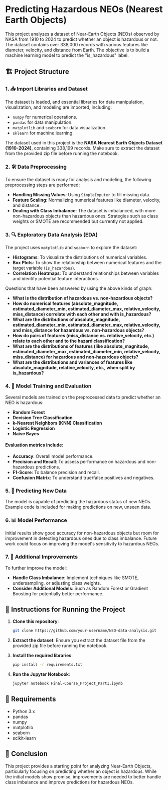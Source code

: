 # Predicting Hazardous NEOs (Nearest Earth Objects)

This project analyzes a dataset of Near-Earth Objects (NEOs) observed by NASA from 1910 to 2024 to predict whether an object is hazardous or not. The dataset contains over 338,000 records with various features like diameter, velocity, and distance from Earth. The objective is to build a machine learning model to predict the "is_hazardous" label.

## 🏗️ Project Structure

### 1. 📥 **Import Libraries and Dataset**
The dataset is loaded, and essential libraries for data manipulation, visualization, and modeling are imported, including:
- `numpy` for numerical operations.
- `pandas` for data manipulation.
- `matplotlib` and `seaborn` for data visualization.
- `sklearn` for machine learning.

The dataset used in this project is the **NASA Nearest Earth Objects Dataset (1910-2024)**, containing 338,199 records. Make sure to extract the dataset from the provided zip file before running the notebook.

### 2. 🛠️ **Data Preprocessing**
To ensure the dataset is ready for analysis and modeling, the following preprocessing steps are performed:
- **Handling Missing Values**: Using `SimpleImputer` to fill missing data.
- **Feature Scaling**: Normalizing numerical features like diameter, velocity, and distance.
- **Dealing with Class Imbalance**: The dataset is imbalanced, with more non-hazardous objects than hazardous ones. Strategies such as class weights or SMOTE are recommended but currently not applied.

### 3. 🔍 **Exploratory Data Analysis (EDA)**
The project uses `matplotlib` and `seaborn` to explore the dataset:
- **Histograms**: To visualize the distributions of numerical variables.
- **Box Plots**: To show the relationship between numerical features and the target variable (`is_hazardous`).
- **Correlation Heatmaps**: To understand relationships between variables and identify potential feature interactions.
  
Questions that have been answered by using the above kinds of graph:
- **What is the distribution of hazardous vs. non-hazardous objects?**
- **How do numerical features (absolute_magnitude, estimated_diameter_min, estimated_diameter_max, relative_velocity, miss_distance) correlate with each other and with is_hazardous?**
- **What are the distributions of absolute_magnitude, estimated_diameter_min, estimated_diameter_max, relative_velocity, and miss_distance for hazardous vs. non-hazardous objects?**
- **How do pairs of features (miss_distance vs. relative_velocity, etc.) relate to each other and to the hazard classification?**
- **What are the distributions of features (like absolute_magnitude, estimated_diameter_max, estimated_diameter_min, relative_velocity, miss_distance) for hazardous and non-hazardous objects?**
- **What are the distributions and variances of features like absolute_magnitude, relative_velocity, etc., when split by is_hazardous?**

### 4. 🧠 **Model Training and Evaluation**
Several models are trained on the preprocessed data to predict whether an NEO is hazardous:
- **Random Forest**
- **Decision Tree Classification**
- **k-Nearest Neighbors (KNN) Classification**
- **Logistic Regression**
- **Naive Bayes**

#### Evaluation metrics include:
- **Accuracy**: Overall model performance.
- **Precision and Recall**: To assess performance on hazardous and non-hazardous predictions.
- **F1-Score**: To balance precision and recall.
- **Confusion Matrix**: To understand true/false positives and negatives.

### 5. 🔮 **Predicting New Data**
The model is capable of predicting the hazardous status of new NEOs. Example code is included for making predictions on new, unseen data.

### 6. 📊 **Model Performance**
Initial results show good accuracy for non-hazardous objects but room for improvement in detecting hazardous ones due to class imbalance. Future work could focus on improving the model's sensitivity to hazardous NEOs.

### 7. 🚀 **Additional Improvements**
To further improve the model:
- **Handle Class Imbalance**: Implement techniques like SMOTE, undersampling, or adjusting class weights.
- **Consider Additional Models**: Such as Random Forest or Gradient Boosting for potentially better performance.

## 📜 Instructions for Running the Project

1. **Clone this repository**:
   ```bash
   git clone https://github.com/your-username/NEO-data-analysis.git
   ```

2. **Extract the dataset**: 
   Ensure you extract the dataset file from the provided zip file before running the notebook.

3. **Install the required libraries**:
   ```bash
   pip install -r requirements.txt
   ```

4. **Run the Jupyter Notebook**:
   ```bash
   jupyter notebook Final-Course_Project_Part1.ipynb
   ```

## 📝 Requirements

- Python 3.x
- pandas
- numpy
- matplotlib
- seaborn
- scikit-learn

## 🏁 Conclusion
This project provides a starting point for analyzing Near-Earth Objects, particularly focusing on predicting whether an object is hazardous. While the initial models show promise, improvements are needed to better handle class imbalance and improve predictions for hazardous NEOs.
